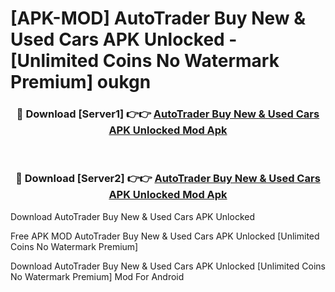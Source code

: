 # [APK-MOD] AutoTrader Buy New & Used Cars APK Unlocked - [Unlimited Coins No Watermark Premium] oukgn



<div align="center">
<h3>🔴 Download [Server1] 👉👉 <a href="https://momento.my/?title=AutoTrader_Buy_New_&_Used_Cars_APK_Unlocked">AutoTrader Buy New & Used Cars APK Unlocked Mod Apk</a></h3><br>

<h3>🔴 Download [Server2] 👉👉 <a href="https://momento.my/?title=AutoTrader_Buy_New_&_Used_Cars_APK_Unlocked">AutoTrader Buy New & Used Cars APK Unlocked Mod Apk</a></h3>
</div>



Download AutoTrader Buy New & Used Cars APK Unlocked 

Free APK MOD AutoTrader Buy New & Used Cars APK Unlocked [Unlimited Coins No Watermark Premium]

Download AutoTrader Buy New & Used Cars APK Unlocked [Unlimited Coins No Watermark Premium] Mod For Android
